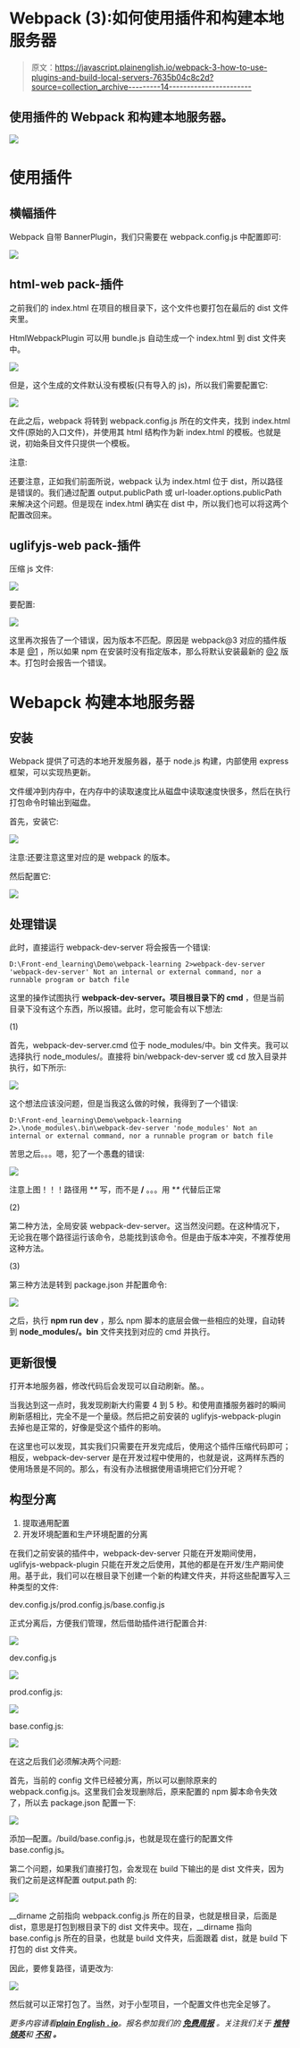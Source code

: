 # Webpack (3):如何使用插件和构建本地服务器

> 原文：<https://javascript.plainenglish.io/webpack-3-how-to-use-plugins-and-build-local-servers-7635b04c8c2d?source=collection_archive---------14----------------------->

## 使用插件的 Webpack 和构建本地服务器。

![](img/4b79219dbd77243f27877f7358605b18.png)

# 使用插件

## 横幅插件

Webpack 自带 BannerPlugin，我们只需要在 webpack.config.js 中配置即可:

![](img/dd5ad15eec9172fd02c7a7d8bb03b07c.png)

## html-web pack-插件

之前我们的 index.html 在项目的根目录下，这个文件也要打包在最后的 dist 文件夹里。

HtmlWebpackPlugin 可以用 bundle.js 自动生成一个 index.html 到 dist 文件夹中。

![](img/49395a3a4560a15fcd7ae826148487fa.png)

但是，这个生成的文件默认没有模板(只有导入的 js)，所以我们需要配置它:

![](img/daea0d855cfa18007f64a063dcc7a921.png)

在此之后，webpack 将转到 webpack.config.js 所在的文件夹，找到 index.html 文件(原始的入口文件)，并使用其 html 结构作为新 index.html 的模板。也就是说，初始条目文件只提供一个模板。

注意:

还要注意，正如我们前面所说，webpack 认为 index.html 位于 dist，所以路径是错误的。我们通过配置 output.publicPath 或 url-loader.options.publicPath 来解决这个问题。但是现在 index.html 确实在 dist 中，所以我们也可以将这两个配置改回来。

## uglifyjs-web pack-插件

压缩 js 文件:

![](img/96ae7f8079308214fb4056282c74cbea.png)

要配置:

![](img/d29db64f3998be84d82cc5ae2a054496.png)

这里再次报告了一个错误，因为版本不匹配。原因是 webpack@3 对应的插件版本是 [@1](http://twitter.com/1) ，所以如果 npm 在安装时没有指定版本，那么将默认安装最新的 [@2](http://twitter.com/2) 版本。打包时会报告一个错误。

# Webapck 构建本地服务器

## 安装

Webpack 提供了可选的本地开发服务器，基于 node.js 构建，内部使用 express 框架，可以实现热更新。

文件缓冲到内存中，在内存中的读取速度比从磁盘中读取速度快很多，然后在执行打包命令时输出到磁盘。

首先，安装它:

![](img/91ee1b05ec42b9caf394e48a09b962bb.png)

注意:还要注意这里对应的是 webpack 的版本。

然后配置它:

![](img/91c1407ebf50c68b67e5aa216552c17c.png)

## 处理错误

此时，直接运行 webpack-dev-server 将会报告一个错误:

```
D:\Front-end_learning\Demo\webpack-learning 2>webpack-dev-server 'webpack-dev-server' Not an internal or external command, nor a runnable program or batch file
```

这里的操作试图执行 **webpack-dev-server。项目根目录下的 cmd** ，但是当前目录下没有这个东西，所以报错。此时，您可能会有以下想法:

(1)

首先，webpack-dev-server.cmd 位于 node_modules/中。bin 文件夹。我可以选择执行 node_modules/。直接将 bin/webpack-dev-server 或 cd 放入目录并执行，如下所示:

![](img/ebd11af7a98fb4db36a85c03bd51e09a.png)

这个想法应该没问题，但是当我这么做的时候，我得到了一个错误:

```
D:\Front-end_learning\Demo\webpack-learning 2>.\node_modules\.bin\webpack-dev-server 'node_modules' Not an internal or external command, nor a runnable program or batch file
```

苦思之后。。。嗯，犯了一个愚蠢的错误:

![](img/a033df5d6873a7aa1c058d244ddd16b6.png)

注意上图！！！路径用 **\** 写，而不是 **/** 。。。用 **\** 代替后正常

(2)

第二种方法，全局安装 webpack-dev-server。这当然没问题。在这种情况下，无论我在哪个路径运行该命令，总能找到该命令。但是由于版本冲突，不推荐使用这种方法。

(3)

第三种方法是转到 package.json 并配置命令:

![](img/a9d2fe07219a50c3facbe99e4f9e9577.png)

之后，执行 **npm run dev** ，那么 npm 脚本的底层会做一些相应的处理，自动转到 **node_modules/。bin** 文件夹找到对应的 cmd 并执行。

## 更新很慢

打开本地服务器，修改代码后会发现可以自动刷新。酪。。

当我达到这一点时，我发现刷新大约需要 4 到 5 秒。和使用直播服务器时的瞬间刷新感相比，完全不是一个量级。然后把之前安装的 uglifyjs-webpack-plugin 去掉也是正常的，好像是受这个插件的影响。

在这里也可以发现，其实我们只需要在开发完成后，使用这个插件压缩代码即可；相反，webpack-dev-server 是在开发过程中使用的，也就是说，这两样东西的使用场景是不同的。那么，有没有办法根据使用语境把它们分开呢？

## 构型分离

1.  提取通用配置
2.  开发环境配置和生产环境配置的分离

在我们之前安装的插件中，webpack-dev-server 只能在开发期间使用，uglifyjs-webpack-plugin 只能在开发之后使用，其他的都是在开发/生产期间使用。基于此，我们可以在根目录下创建一个新的构建文件夹，并将这些配置写入三种类型的文件:

dev.config.js/prod.config.js/base.config.js

正式分离后，方便我们管理，然后借助插件进行配置合并:

![](img/78ee5ffe39bbdc4b0809ca92ec8c38a4.png)

dev.config.js

![](img/3e3c369f5e6ab3ce24b9eca90a2df09c.png)

prod.config.js:

![](img/f56f9102fee95b2328aed5813f1f5173.png)

base.config.js:

![](img/963469c73e4c48df87169e791557b5fc.png)

在这之后我们必须解决两个问题:

首先，当前的 config 文件已经被分离，所以可以删除原来的 webpack.config.js。这里我们会发现删除后，原来配置的 npm 脚本命令失效了，所以去 package.json 配置一下:

![](img/7218da264197c0ec008bccfe9872bb92.png)

添加—配置。/build/base.config.js，也就是现在盛行的配置文件 base.config.js。

第二个问题，如果我们直接打包，会发现在 build 下输出的是 dist 文件夹，因为我们之前是这样配置 output.path 的:

![](img/75cec1da62c0476e52b9f3529e9ebf9b.png)

__dirname 之前指向 webpack.config.js 所在的目录，也就是根目录，后面是 dist，意思是打包到根目录下的 dist 文件夹中。现在，__dirname 指向 base.config.js 所在的目录，也就是 build 文件夹，后面跟着 dist，就是 build 下打包的 dist 文件夹。

因此，要修复路径，请更改为:

![](img/e6d4cda05e1b1941188bf24db8c48ce9.png)

然后就可以正常打包了。当然，对于小型项目，一个配置文件也完全足够了。

*更多内容请看*[***plain English . io***](https://plainenglish.io/)*。报名参加我们的* [***免费周报***](http://newsletter.plainenglish.io/) *。关注我们关于* [***推特***](https://twitter.com/inPlainEngHQ)[***领英***](https://www.linkedin.com/company/inplainenglish/)**和* [***不和***](https://discord.gg/GtDtUAvyhW) ***。****